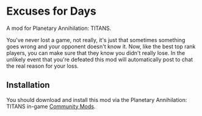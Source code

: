 # Excuses for Days

A mod for Planetary Annihilation: TITANS.

You've never lost a game, not really, it's just that sometimes something goes wrong and your opponent doesn't know it. Now, like the best top rank players, you can make sure that they know you didn't really lose. In the unlikely event that you're defeated this mod will automatically post to chat the real reason for your loss.

## Installation

You should download and install this mod via the Planetary Annihilation: TITANS in-game [Community Mods](https://steamcommunity.com/sharedfiles/filedetails/?id=1417396826).
